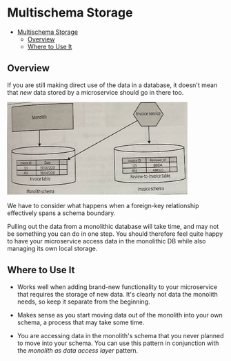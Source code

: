 # Multischema Storage

- [Multischema Storage](#multischema-storage)
  - [Overview](#overview)
  - [Where to Use It](#where-to-use-it)

## Overview

If you are still making direct use of the data in a database, it doesn't mean that *new* data stored by a microservice should go in there too.

![](2021-11-14-19-00-27.png)

We have to consider what happens when a foreign-key relationship effectively spans a schema boundary.

Pulling out the data from a monolithic database will take time, and may not be something you can do in one step. You should therefore feel quite happy to have your microservice access data in the monolithic DB while also managing its own local storage.

## Where to Use It

* Works well when adding brand-new functionality to your microservice that requires the storage of new data. It's clearly not data the monolith needs, so keep it separate from the beginning.

* Makes sense as you start moving data out of the monolith into your own schema, a process that may take some time.

* You are accessing data in the monolith's schema that you never planned to move into your schema. You can use this pattern in conjunction with the *monolith as data access layer* pattern.
